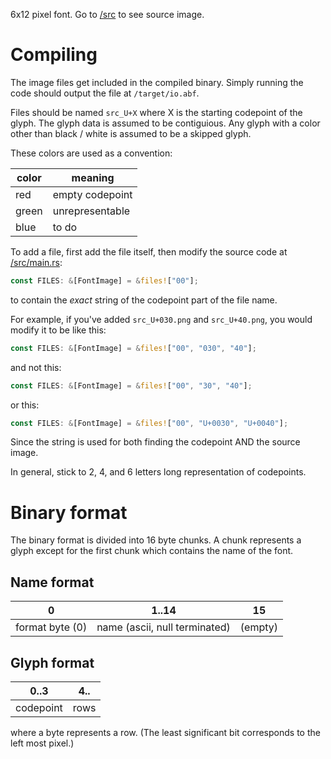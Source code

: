6x12 pixel font. Go to [/src](/src) to see source image. 

# Compiling

The image files get included in the compiled binary. Simply running the code should output the file at `/target/io.abf`.

Files should be named `src_U+X` where X is the starting codepoint of the glyph. The glyph data is assumed to be contiguious.
Any glyph with a color other than black / white is assumed to be a skipped glyph.

These colors are used as a convention:

| color | meaning         |
|-------|-----------------|
| red   | empty codepoint |
| green | unrepresentable |
| blue  | to do           |

To add a file, first add the file itself, then modify the source code at [/src/main.rs](/src/main.rs):
```rs
const FILES: &[FontImage] = &files!["00"];
```
to contain the *exact* string of the codepoint part of the file name.

For example, if you've added `src_U+030.png` and `src_U+40.png`, you would modify it to be like this:
```rs
const FILES: &[FontImage] = &files!["00", "030", "40"];
```
and not this:
```rs
const FILES: &[FontImage] = &files!["00", "30", "40"];
```
or this:
```rs
const FILES: &[FontImage] = &files!["00", "U+0030", "U+0040"];
```
Since the string is used for both finding the codepoint AND the source image.

In general, stick to 2, 4, and 6 letters long representation of codepoints.

# Binary format

The binary format is divided into 16 byte chunks. A chunk represents a glyph except for the first chunk which contains the name of the font.

## Name format

|        0        |             1..14             |    15   |
|-----------------|-------------------------------|---------|
| format byte (0) | name (ascii, null terminated) | (empty) |

## Glyph format

|    0..3   |   4..  |
|-----------|--------|
| codepoint |  rows  |

where a byte represents a row. (The least significant bit corresponds to the left most pixel.)
